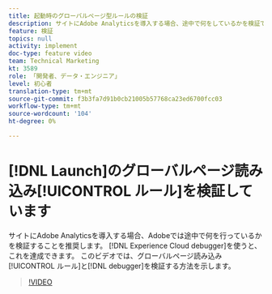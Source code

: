 ```yaml
---
title: 起動時のグローバルページ型ルールの検証
description: サイトにAdobe Analyticsを導入する場合、途中で何をしているかを検証できる必要があります。 Experience Cloudデバッガーを救出！ このビデオでは、デバッガを使用してグローバルページ型ルールを検証する方法を示します。
feature: 検証
topics: null
activity: implement
doc-type: feature video
team: Technical Marketing
kt: 3589
role: 「開発者、データ・エンジニア」
level: 初心者
translation-type: tm+mt
source-git-commit: f3b3fa7d91b0cb21005b57768ca23ed6700fcc03
workflow-type: tm+mt
source-wordcount: '104'
ht-degree: 0%

---
```



# [!DNL Launch]のグローバルページ読み込み[!UICONTROL ルール]を検証しています

サイトにAdobe Analyticsを導入する場合、Adobeでは途中で何を行っているかを検証することを推奨します。 [!DNL Experience Cloud debugger]を使うと、これを達成できます。 このビデオでは、グローバルページ読み込み[!UICONTROL ルール]と[!DNL debugger]を検証する方法を示します。

>[!VIDEO](https://video.tv.adobe.com/v/28776/?quality=12)

